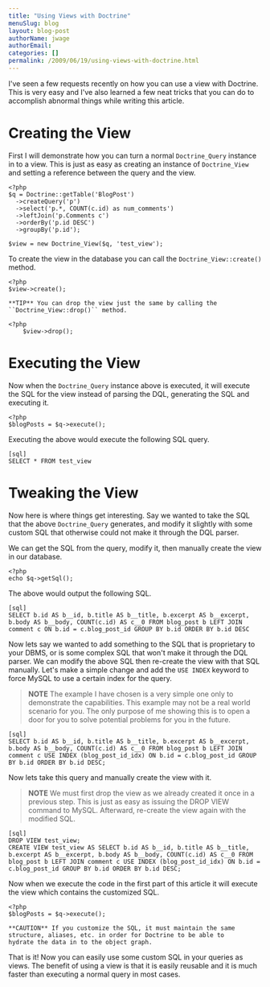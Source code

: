 ```yaml
---
title: "Using Views with Doctrine"
menuSlug: blog
layout: blog-post
authorName: jwage
authorEmail:
categories: []
permalink: /2009/06/19/using-views-with-doctrine.html
---
```

I've seen a few requests recently on how you can use a view with
Doctrine. This is very easy and I've also learned a few neat tricks that
you can do to accomplish abnormal things while writing this article.

Creating the View
=================

First I will demonstrate how you can turn a normal `Doctrine_Query`
instance in to a view. This is just as easy as creating an instance of
`Doctrine_View` and setting a reference between the query and the view.

~~~~ {.sourceCode .php}
<?php
$q = Doctrine::getTable('BlogPost')
  ->createQuery('p')
  ->select('p.*, COUNT(c.id) as num_comments')
  ->leftJoin('p.Comments c')
  ->orderBy('p.id DESC')
  ->groupBy('p.id');

$view = new Doctrine_View($q, 'test_view');
~~~~

To create the view in the database you can call the
`Doctrine_View::create()` method.

~~~~ {.sourceCode .php}
<?php
$view->create();

**TIP** You can drop the view just the same by calling the
``Doctrine_View::drop()`` method.
~~~~

~~~~ {.sourceCode .php}
<?php
    $view->drop();
~~~~

Executing the View
==================

Now when the `Doctrine_Query` instance above is executed, it will
execute the SQL for the view instead of parsing the DQL, generating the
SQL and executing it.

~~~~ {.sourceCode .php}
<?php
$blogPosts = $q->execute();
~~~~

Executing the above would execute the following SQL query.

    [sql]
    SELECT * FROM test_view

Tweaking the View
=================

Now here is where things get interesting. Say we wanted to take the SQL
that the above `Doctrine_Query` generates, and modify it slightly with
some custom SQL that otherwise could not make it through the DQL parser.

We can get the SQL from the query, modify it, then manually create the
view in our database.

~~~~ {.sourceCode .php}
<?php
echo $q->getSql();
~~~~

The above would output the following SQL.

    [sql]
    SELECT b.id AS b__id, b.title AS b__title, b.excerpt AS b__excerpt, b.body AS b__body, COUNT(c.id) AS c__0 FROM blog_post b LEFT JOIN comment c ON b.id = c.blog_post_id GROUP BY b.id ORDER BY b.id DESC

Now lets say we wanted to add something to the SQL that is proprietary
to your DBMS, or is some complex SQL that won't make it through the DQL
parser. We can modify the above SQL then re-create the view with that
SQL manually. Let's make a simple change and add the `USE INDEX` keyword
to force MySQL to use a certain index for the query.

> **NOTE** The example I have chosen is a very simple one only to
> demonstrate the capabilities. This example may not be a real world
> scenario for you. The only purpose of me showing this is to open a
> door for you to solve potential problems for you in the future.

    [sql]
    SELECT b.id AS b__id, b.title AS b__title, b.excerpt AS b__excerpt, b.body AS b__body, COUNT(c.id) AS c__0 FROM blog_post b LEFT JOIN comment c USE INDEX (blog_post_id_idx) ON b.id = c.blog_post_id GROUP BY b.id ORDER BY b.id DESC;

Now lets take this query and manually create the view with it.

> **NOTE** We must first drop the view as we already created it once in
> a previous step. This is just as easy as issuing the DROP VIEW command
> to MySQL. Afterward, re-create the view again with the modified SQL.

    [sql]
    DROP VIEW test_view;
    CREATE VIEW test_view AS SELECT b.id AS b__id, b.title AS b__title, b.excerpt AS b__excerpt, b.body AS b__body, COUNT(c.id) AS c__0 FROM blog_post b LEFT JOIN comment c USE INDEX (blog_post_id_idx) ON b.id = c.blog_post_id GROUP BY b.id ORDER BY b.id DESC;

Now when we execute the code in the first part of this article it will
execute the view which contains the customized SQL.

~~~~ {.sourceCode .php}
<?php
$blogPosts = $q->execute();

**CAUTION** If you customize the SQL, it must maintain the same
structure, aliases, etc. in order for Doctrine to be able to
hydrate the data in to the object graph.
~~~~

That is it! Now you can easily use some custom SQL in your queries as
views. The benefit of using a view is that it is easily reusable and it
is much faster than executing a normal query in most cases.
